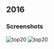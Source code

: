 
## 2016


### Screenshots

![top20](https://mostaql.hsoubcdn.com/uploads/338890-ZYspm-1519222361-3.png)
![top20](https://mostaql.hsoubcdn.com/uploads/338890-xLl43-1519222362-4.png)




